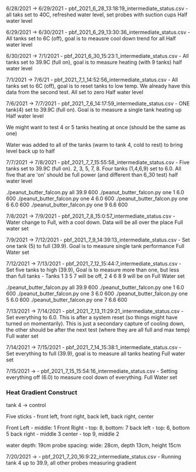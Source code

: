 6/28/2021 -> 6/29/2021 - pbf_2021_6_28_13:18:19_intermediate_status.csv - all taks set to 40C, refreshed water level, set probes with suction cups
Half water level

6/29/2021 -> 6/30/2021 - pbf_2021_6_29_13:30:36_intermediate_status.csv - All tanks set to 6C (off), goal is to meausre cool down trend for all
Half water level

6/30/2021 -> 7/1/2021  - pbf_2021_6_30_15:23:1_intermediate_status.csv  - All tanks set to 39.9C (full on), goal is to measure heating (with 9 tanks)
half water level

7/1/2021 -> 7/6/21     - pbf_2021_7_1_14:52:56_intermediate_status.csv  - All tanks set to 6C (off), goal is to reset tanks to low temp. We already have this data from the second test. All set to zero
Half water level

7/6/2021 -> 7/7/2021   - pbf_2021_7_6_14:17:59_intermediate_status.csv - ONE tank(4) set to 39.9C (full on). Goal is to measure a single tank heating up
Half water level

We might want to test 4 or 5 tanks heating at once (should be the same as one)

Water was added to all of the tanks (warm to tank 4, cold to rest) to bring level back up to half

7/7/2021 -> 7/8/2021 - pbf_2021_7_7_15:55:58_intermediate_status.csv - Five tanks set to 39.9C (full on). 2, 3, 5, 7, 8. Four tanks (1,4,6,9) set to 6.0. All five that are 'on' should be full power (and different than 6_30 test)
half water level


./peanut_butter_falcon.py all 39.9 600
./peanut_butter_falcon.py one 1 6.0 600
./peanut_butter_falcon.py one 4 6.0 600
./peanut_butter_falcon.py one 6 6.0 600
./peanut_butter_falcon.py one 9 6.6 600

7/8/2021 -> 7/9/2021 - pbf_2021_7_8_15:0:57_intermediate_status.csv  - Water change to Full, with a cool down. Data will be all over the place
Full water set

7/9/2021 -> 7/12/2021 - pbf_2021_7_9_14:39:13_intermediate_status.csv - Set one tank (5) to full (39.9). Goal is to measure single tank performance
Full Water set

7/12/2021 -> 7/13/2021 - pbf_2021_7_12_15:44:7_intermediate_status.csv - Set five tanks to high (39.9), Goal is to measure more than one, but less than full tanks 
               - Tanks 1 3 5 7 will be off, 2 4 6 8 9 will be on
Full Water set

./peanut_butter_falcon.py all 39.9 600
./peanut_butter_falcon.py one 1 6.0 600
./peanut_butter_falcon.py one 3 6.0 600
./peanut_butter_falcon.py one 5 6.0 600
./peanut_butter_falcon.py one 7 6.6 600

7/13/2021 -> 7/14/2021 - pbf_2021_7_13_11:29:21_intermediate_status.csv - Set everything to 6.0. This is after a system reset (so things might have turned on momentarily). This is just a secondary capture of cooling down, the other should be after the next test (where they are all full and max temp)
Full water set

7/14/2021 -> 7/15/2021 - pbf_2021_7_14_15:38:1_intermediate_status.csv - Set everything to full (39.9), goal is to measure all tanks heating
Full water set

7/15/2021 -> - pbf_2021_7_15_15:54:16_intermediate_status.csv - Setting everything off (6.0) to measure cool down of everything.
Full Water set

### Heat Gradient Construct ###
tank 4 -> control

Five sticks - front left, front right, back left, back right, center

Front Left - middle: 1
Front Right - top: 8, bottom: 7
back left - top: 6, bottom 5
back right - middle 3
center - top 9, middle 2

water depth: 19cm
probe spacing: wide: 28cm, depth 13cm, height 15cm


7/20/2021 -> - pbf_2021_7_20_16:9:22_intermediate_status.csv  - Running tank 4 up to 39.9, all other probes measuring gradient


